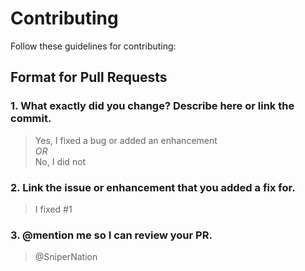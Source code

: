 # Contributing
Follow these guidelines for contributing:

## Format for Pull Requests

### 1. What exactly did you change? Describe here or link the commit.
> Yes, I fixed a bug or added an enhancement <br>
*OR* <br>
> No, I did not
### 2. Link the issue or enhancement that you added a fix for.
> I fixed #1
### 3. @mention me so I can review your PR.
> @SniperNation
